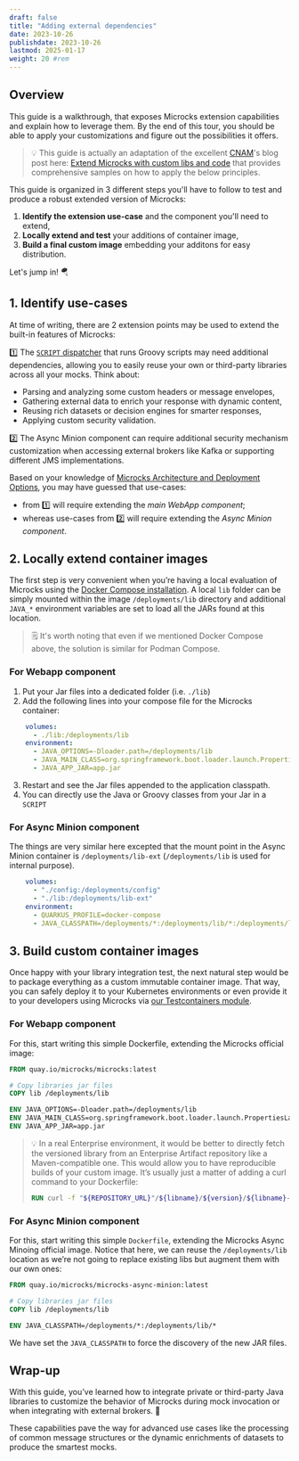 ```yaml
---
draft: false
title: "Adding external dependencies"
date: 2023-10-26
publishdate: 2023-10-26
lastmod: 2025-01-17
weight: 20 #rem
---
```


## Overview

This guide is a walkthrough, that exposes Microcks extension capabilities and explain how to leverage them. By the end of this tour, you should be able to apply your customizations and figure out the possibilities it offers.

> 💡 This guide is actually an adaptation of the excellent [CNAM](https://assurance-maladie.ameli.fr/qui-sommes-nous)'s blog post here: [Extend Microcks with custom libs and code](/blog/extend-microcks-with-custom-libs/) that provides comprehensive samples on how to apply the below principles.

This guide is organized in 3 different steps you'll have to follow to test and produce a robust extended version of Microcks:

1. **Identify the extension use-case** and the component you'll need to extend,
2. **Locally extend and test** your additions of container image,
3. **Build a final custom image** embedding your additons for easy distribution.

Let's jump in! 🪂

## 1. Identify use-cases

At time of writing, there are 2 extension points may be used to extend the built-in features of Microcks:

1️⃣ The [`SCRIPT` dispatcher](/documentation/explanations/dispatching/#script-dispatcher) that runs Groovy scripts may need additional dependencies, allowing you to easily reuse your own or third-party libraries across all your mocks. Think about:
  * Parsing and analyzing some custom headers or message envelopes,
  * Gathering external data to enrich your response with dynamic content,
  * Reusing rich datasets or decision engines for smarter responses,
  * Applying custom security validation.

2️⃣ The Async Minion component can require additional security mechanism customization when accessing external brokers like Kafka or supporting different JMS implementations.

Based on your knowledge of [Microcks Architecture and Deployment Options](/documentation/explanations/deployment-options), you may have guessed that use-cases:

* from 1️⃣ will require extending the *main WebApp component*;
* whereas use-cases from 2️⃣ will require extending the *Async Minion component*.

## 2. Locally extend container images

The first step is very convenient when you’re having a local evaluation of Microcks using the [Docker Compose installation](/documentation/guides/installation/docker-compose). A local `lib` folder can be simply mounted within the image `/deployments/lib` directory and additional `JAVA_*` environment variables are set to load all the JARs found at this location.

> 🗒️ It's worth noting that even if we mentioned Docker Compose above, the solution is similar for Podman Compose.

### For Webapp component

1. Put your Jar files into a dedicated folder (i.e. `./lib`)
2. Add the following lines into your compose file for the Microcks container:

```yaml
    volumes:
      - ./lib:/deployments/lib
    environment:
      - JAVA_OPTIONS=-Dloader.path=/deployments/lib
      - JAVA_MAIN_CLASS=org.springframework.boot.loader.launch.PropertiesLauncher
      - JAVA_APP_JAR=app.jar
```

3. Restart and see the Jar files appended to the application classpath.
4. You can directly use the Java or Groovy classes from your Jar in a `SCRIPT`

### For Async Minion component

The things are very similar here excepted that the mount point in the Async Minion container is `/deployments/lib-ext` (`/deployments/lib` is used for internal purpose).

```yaml
    volumes:
      - "./config:/deployments/config"
      - "./lib:/deployments/lib-ext"
    environment:
      - QUARKUS_PROFILE=docker-compose
      - JAVA_CLASSPATH=/deployments/*:/deployments/lib/*:/deployments/lib-ext/*
```

## 3. Build custom container images

Once happy with your library integration test, the next natural step would be to package everything as a custom immutable container image. That way, you can safely deploy it to your Kubernetes environments or even provide it to your developers using Microcks via [our Testcontainers module](/documentation/guides/usage/developing-testcontainers).

### For Webapp component

For this, start writing this simple Dockerfile, extending the Microcks official image:

```dockerfile
FROM quay.io/microcks/microcks:latest

# Copy libraries jar files
COPY lib /deployments/lib

ENV JAVA_OPTIONS=-Dloader.path=/deployments/lib
ENV JAVA_MAIN_CLASS=org.springframework.boot.loader.launch.PropertiesLauncher
ENV JAVA_APP_JAR=app.jar
```

> 💡 In a real Enterprise environment, it would be better to directly fetch the versioned library from an Enterprise Artifact repository like a Maven-compatible one. This would allow you to have reproducible builds of your custom image. It’s usually just a matter of adding a curl command to your Dockerfile:
> ```dockerfile
> RUN curl -f "${REPOSITORY_URL}"/${libname}/${version}/${libname}-${version}.jar -o ${LIBDIR}/${libname}-${version}.jar
> ```

### For Async Minion component

For this, start writing this simple `Dockerfile`, extending the Microcks Async Minoing official image. Notice that here, we can reuse the `/deployments/lib` location as we’re not going to replace existing libs but augment them with our own ones:

```dockerfile
FROM quay.io/microcks/microcks-async-minion:latest

# Copy libraries jar files
COPY lib /deployments/lib

ENV JAVA_CLASSPATH=/deployments/*:/deployments/lib/*
```

We have set the `JAVA_CLASSPATH` to force the discovery of the new JAR files. 

## Wrap-up

With this guide, you’ve learned how to integrate private or third-party Java libraries to customize the behavior of Microcks during mock invocation or when integrating with external brokers. 🎉

These capabilities pave the way for advanced use cases like the processing of common message structures or the dynamic enrichments of datasets to produce the smartest mocks.
